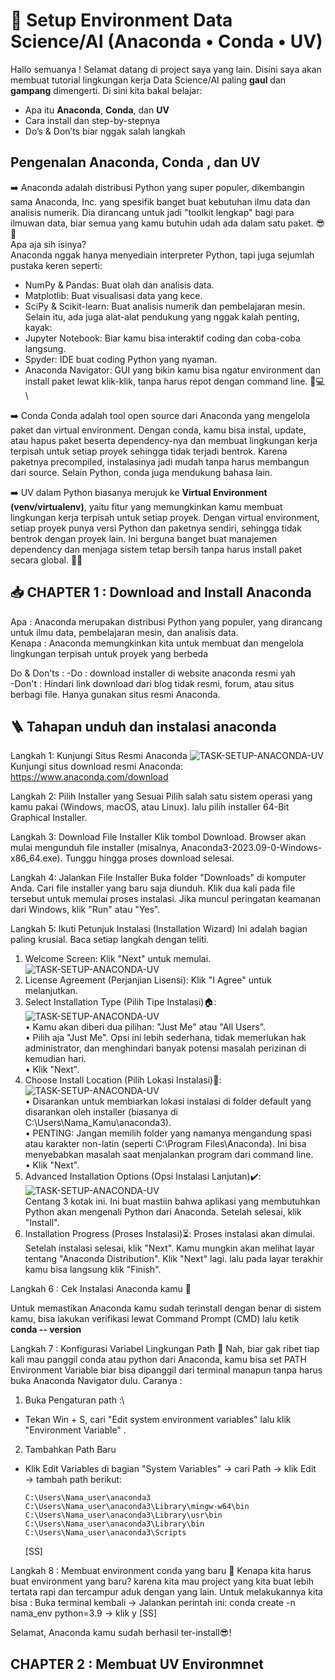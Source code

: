# 🚀 Setup Environment Data Science/AI (Anaconda • Conda • UV)

Hallo semuanya ! Selamat datang di project saya yang lain. Disini saya akan membuat tutorial lingkungan kerja Data Science/AI paling **gaul** dan **gampang** dimengerti. Di sini kita bakal belajar:

- Apa itu **Anaconda**, **Conda**, dan **UV**
- Cara install dan step-by-stepnya
- Do’s & Don’ts biar nggak salah langkah

## Pengenalan Anaconda, Conda , dan UV
➡️ Anaconda adalah distribusi Python yang super populer, dikembangin sama Anaconda, Inc. yang spesifik banget buat kebutuhan ilmu data dan analisis numerik. Dia dirancang untuk jadi "toolkit lengkap" bagi para ilmuwan data, biar semua yang kamu butuhin udah ada dalam satu paket. 😎🐍\
Apa aja sih isinya?\
Anaconda nggak hanya menyediain interpreter Python, tapi juga sejumlah pustaka keren seperti:
- NumPy & Pandas: Buat olah dan analisis data.
- Matplotlib: Buat visualisasi data yang kece.
- SciPy & Scikit-learn: Buat analisis numerik dan pembelajaran mesin.
Selain itu, ada juga alat-alat pendukung yang nggak kalah penting, kayak:
- Jupyter Notebook: Biar kamu bisa interaktif coding dan coba-coba langsung.
- Spyder: IDE buat coding Python yang nyaman.
- Anaconda Navigator: GUI yang bikin kamu bisa ngatur environment dan install paket lewat klik-klik, tanpa harus repot dengan command line. 🚀💻\
  
➡️ Conda Conda adalah tool open source dari Anaconda yang mengelola paket dan virtual environment. Dengan conda, kamu bisa instal, update, atau hapus paket beserta dependency-nya dan membuat lingkungan kerja terpisah untuk setiap proyek sehingga tidak terjadi bentrok. Karena paketnya precompiled, instalasinya jadi mudah tanpa harus membangun dari source. Selain Python, conda juga mendukung bahasa lain.

➡️ UV dalam Python biasanya merujuk ke **Virtual Environment (venv/virtualenv)**, yaitu fitur yang memungkinkan kamu membuat lingkungan kerja terpisah untuk setiap proyek. Dengan virtual environment, setiap proyek punya versi Python dan paketnya sendiri, sehingga tidak bentrok dengan proyek lain. Ini berguna banget buat manajemen dependency dan menjaga sistem tetap bersih tanpa harus install paket secara global. 🚀🐍

## 📥 CHAPTER 1 : Download and Install Anaconda

Apa : Anaconda merupakan distribusi Python yang populer, yang dirancang untuk ilmu data, pembelajaran mesin, dan analisis data.\
Kenapa : Anaconda memungkinkan kita untuk membuat dan mengelola lingkungan terpisah untuk proyek yang berbeda

Do & Don'ts :
-Do : download installer di website anaconda resmi yah \
-Don't : Hindari link download dari blog tidak resmi, forum, atau situs berbagi file. Hanya gunakan situs resmi Anaconda.

## 🪜 Tahapan unduh dan instalasi anaconda

Langkah 1: Kunjungi Situs Resmi Anaconda
![TASK-SETUP-ANACONDA-UV](https://github.com/Almar-Reza-Maulana/TASK-SETUP-ANACONDA-UV/blob/main/SS/Screenshot%202025-06-12%20082404.png)
Kunjungi situs download resmi Anaconda: https://www.anaconda.com/download

Langkah 2: Pilih Installer yang Sesuai
Pilih salah satu sistem operasi yang kamu pakai (Windows, macOS, atau Linux). lalu
pilih installer 64-Bit Graphical Installer.

Langkah 3: Download File Installer
Klik tombol Download.
Browser akan mulai mengunduh file installer (misalnya, Anaconda3-2023.09-0-Windows-x86_64.exe). Tunggu hingga proses download selesai.

Langkah 4: Jalankan File Installer
Buka folder "Downloads" di komputer Anda.
Cari file installer yang baru saja diunduh.
Klik dua kali pada file tersebut untuk memulai proses instalasi. Jika muncul peringatan keamanan dari Windows, klik "Run" atau "Yes".

Langkah 5: Ikuti Petunjuk Instalasi (Installation Wizard)
Ini adalah bagian paling krusial. Baca setiap langkah dengan teliti.
1. Welcome Screen: Klik "Next" untuk memulai.\
  ![TASK-SETUP-ANACONDA-UV](https://github.com/Almar-Reza-Maulana/TASK-SETUP-ANACONDA-UV/blob/main/SS/Screenshot%202025-06-12%20092026.png) 
3. License Agreement (Perjanjian Lisensi): Klik "I Agree" untuk melanjutkan.
4. Select Installation Type (Pilih Tipe Instalasi)🏠︎:\
 ![TASK-SETUP-ANACONDA-UV](https://github.com/Almar-Reza-Maulana/TASK-SETUP-ANACONDA-UV/blob/main/SS/Screenshot%202025-06-13%20092640.png)\
• Kamu akan diberi dua pilihan: "Just Me" atau "All Users".\
• Pilih aja "Just Me". Opsi ini lebih sederhana, tidak memerlukan hak administrator, dan menghindari banyak potensi masalah perizinan di kemudian hari.\
• Klik "Next".
5. Choose Install Location (Pilih Lokasi Instalasi)📍: \
 ![TASK-SETUP-ANACONDA-UV](https://github.com/Almar-Reza-Maulana/TASK-SETUP-ANACONDA-UV/blob/main/SS/Screenshot%202025-06-13%20094755.png)\
• Disarankan untuk membiarkan lokasi instalasi di folder default yang disarankan oleh installer (biasanya di C:\Users\Nama_Kamu\anaconda3).\
• PENTING: Jangan memilih folder yang namanya mengandung spasi atau karakter non-latin (seperti C:\Program Files\Anaconda). Ini bisa menyebabkan masalah saat menjalankan program dari command line.\
• Klik "Next".
7. Advanced Installation Options (Opsi Instalasi Lanjutan)✔️: \
 ![TASK-SETUP-ANACONDA-UV](https://github.com/Almar-Reza-Maulana/TASK-SETUP-ANACONDA-UV/blob/main/SS/Screenshot%202025-06-12%20092711.png)\
Centang 3 kotak ini. Ini buat mastiin bahwa aplikasi yang membutuhkan Python akan mengenali Python dari Anaconda. Setelah selesai, klik "Install".
8. Installation Progress (Proses Instalasi)⏳:
Proses instalasi akan dimulai. Setelah instalasi selesai, klik "Next". Kamu mungkin akan melihat layar tentang "Anaconda Distribution". Klik "Next" lagi. lalu pada layar terakhir kamu bisa langsung klik "Finish".

Langkah 6 : Cek Instalasi Anaconda kamu 🧐
<!--[SS] -->
Untuk memastikan Anaconda kamu sudah terinstall dengan benar di sistem kamu, bisa lakukan verifikasi lewat Command Prompt (CMD) lalu ketik **conda -- version**

Langkah 7 : Konfigurasi Variabel Lingkungan Path 🔗
Nah, biar gak ribet tiap kali mau panggil conda atau python dari Anaconda, kamu bisa set PATH Environment Variable biar bisa dipanggil dari terminal manapun tanpa harus buka Anaconda Navigator dulu. Caranya :
1. Buka Pengaturan path :\
 - Tekan Win + S, cari "Edit system environment variables" lalu klik "Environment Variable" .
2. Tambahkan Path Baru
 - Klik Edit Variables di bagian "System Variables" → cari Path → klik Edit → tambah path berikut:
   ```
   C:\Users\Nama_user\anaconda3
   C:\Users\Nama_user\anaconda3\Library\mingw-w64\bin
   C:\Users\Nama_user\anaconda3\Library\usr\bin
   C:\Users\Nama_user\anaconda3\Library\bin
   C:\Users\Nama_user\anaconda3\Scripts
   ```
   [SS]
   
Langkah 8 : Membuat environment conda yang baru 🏡
Kenapa kita harus buat environment yang baru? karena kita mau project yang kita buat lebih tertata rapi dan tercampur aduk dengan yang lain. Untuk melakukannya kita bisa :
Buka terminal kembali → Jalankan perintah ini: conda create -n nama_env python=3.9 → klik y 
[SS]

Selamat, Anaconda kamu sudah berhasil ter-install😎!

## CHAPTER 2 : Membuat UV Environmnet
